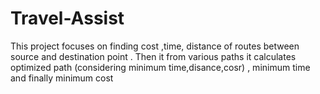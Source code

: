 # Travel-Assist
This project focuses on finding  cost ,time, distance of routes between source and destination point . 
Then it from various paths it calculates optimized path (considering minimum time,disance,cosr) , minimum time and finally minimum cost
